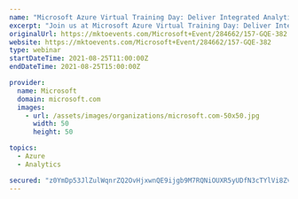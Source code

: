 ```yaml
---
name: "Microsoft Azure Virtual Training Day: Deliver Integrated Analytics with Azure Synapse"
excerpt: "Join us at Microsoft Azure Virtual Training Day: Deliver Integrated Analytics with Azure Synapse. Learn how to prepare your data for storage, processing, and analysis with an end-to-end analytics solution."
originalUrl: https://mktoevents.com/Microsoft+Event/284662/157-GQE-382
website: https://mktoevents.com/Microsoft+Event/284662/157-GQE-382
type: webinar
startDateTime: 2021-08-25T11:00:00Z
endDateTime: 2021-08-25T15:00:00Z

provider:
  name: Microsoft
  domain: microsoft.com
  images:
    - url: /assets/images/organizations/microsoft.com-50x50.jpg
      width: 50
      height: 50

topics:
  - Azure
  - Analytics

secured: "z0YmDp53JlZulWqnrZQ2OvHjxwnQE9ijgb9M7RQNiOUXR5yUDfN3cTYlVi8Zv6VY5FR6IOuxGfN4gHBWE9h1ijg2I+vVYeUz5vi09x+lBtrZxoz8kysNcbM/2NTlGIIj8EXK00K+ejZgta4pNpUxRnvsB6ouJubDNY3+dr8pfXyjE5omK7SyOccoV46Pk8ZgajLLXZD6wYlE+JGSapYKohpcS1J4nSeToo5UZwL//m8UMRUWZJ5eU8mwPKhjZE3Js6XLgrPIG0gVF0UDVdfmBM8hKO5P3I9moMvpV1NGdtc5dtLN8mlv4BMeuncFgBlTucgw0Ci5Q0UQmNaX8FwoTWYcpNwJ/X33Xm6BTFwNCMo=;FTW+h+wWbjFbpXtPUnGbnQ=="
---
```


